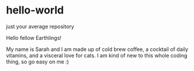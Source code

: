 # hello-world
just your average repository

Hello fellow Earthlings! 

My name is Sarah and I am made up of cold brew coffee, a cocktail of daily vitamins, and a visceral love for cats. I am kind of new to this whole coding thing, so go easy on me :)
